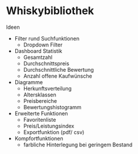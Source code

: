 # Whiskybibliothek

Ideen
- Filter rund Suchfunktionen
  - Dropdown Filter
- Dashboard Statistik
  - Gesamtzahl
  - Durchschnittspreis
  - Durchschnittliche Bewertung
  - Anzahl offene Kaufwünsche
- Diagramme
  - Herkunftsverteilung
  - Altersklassen
  - Preisbereiche
  - Bewertungshistogramm
- Erweiterte Funktionen
  - Favoritenliste
  - Preis/Leistungsindex
  - Exportfunktion (pdf/ csv)
- Kompfortfunktionen
  - farbliche Hinterlegung bei geringem Bestand

